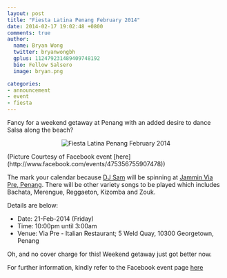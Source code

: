 ```yaml
---
layout: post
title: "Fiesta Latina Penang February 2014"
date: 2014-02-17 19:02:48 +0800
comments: true
author:
  name: Bryan Wong
  twitter: bryanwongbh
  gplus: 112479231489409748192 
  bio: Fellow Salsero
  image: bryan.png

categories: 
- announcement
- event
- fiesta
---
```

Fancy for a weekend getaway at Penang with an added desire to dance Salsa along the beach?
<!--more-->
<p align="center">
	<img src="/images/posts/fiestalatinapenang2014.jpg" alt="Fiesta Latina Penang February 2014" />
</p>
(Picture Courtesy of Facebook event [here](http://www.facebook.com/events/475356755907478))

The mark your calendar because [DJ Sam](http://www.salsakl.com/#!/djs/dj-sam) will be spinning at [Jammin Via Pre, Penang](http://www.via-pre.com/). There will be other variety songs to be played which includes Bachata, Merengue, Reggaeton, Kizomba and Zouk.

Details are below:

- Date: 21-Feb-2014 (Friday)
- Time: 10:00pm until 3:00am
- Venue: Via Pre - Italian Restaurant; 5 Weld Quay, 10300 Georgetown, Penang

Oh, and no cover charge for this! Weekend getaway just got better now.

For further information, kindly refer to the Facebook event page [here](http://www.facebook.com/events/475356755907478)